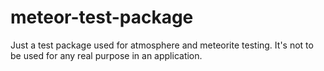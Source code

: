 meteor-test-package
===================

Just a test package used for atmosphere and meteorite testing. It's not to be used for any real purpose in an application.
